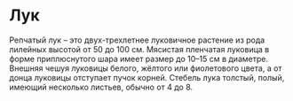 # Лук

Репчатый лук – это двух-трехлетнее луковичное растение из рода лилейных высотой от 50 до 100 см. Мясистая пленчатая луковица в форме приплюснутого шара имеет размер до 10–15 см в диаметре. Внешняя чешуя луковицы белого, жёлтого или фиолетового цвета, а от донца луковицы отступает пучок корней. Стебель лука толстый, полый, имеющий несколько листьев, обычно от 4 до 8.